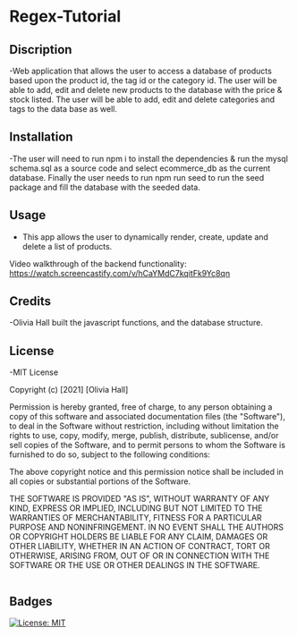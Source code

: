 # Regex-Tutorial

## Discription

-Web application that allows the user to access a database of products based upon the product id, the tag id or the category id. The user will be able to add, edit and delete new products to the database with the price & stock listed. The user will be able to add, edit and delete categories and tags to the data base as well.

## Installation

-The user will need to run npm i to install the dependencies & run the mysql schema.sql as a source code and select ecommerce_db as the current database. Finally the user needs to run npm run seed to run the seed package and fill the database with the seeded data.

## Usage

- This app allows the user to dynamically render, create, update and delete a list of products.

Video walkthrough of the backend functionality: https://watch.screencastify.com/v/hCaYMdC7kqitFk9Yc8qn

## Credits

-Olivia Hall built the javascript functions, and the database structure.

## License

-MIT License

Copyright (c) [2021] [Olivia Hall]

Permission is hereby granted, free of charge, to any person obtaining a copy
of this software and associated documentation files (the "Software"), to deal
in the Software without restriction, including without limitation the rights
to use, copy, modify, merge, publish, distribute, sublicense, and/or sell
copies of the Software, and to permit persons to whom the Software is
furnished to do so, subject to the following conditions:

The above copyright notice and this permission notice shall be included in all
copies or substantial portions of the Software.

THE SOFTWARE IS PROVIDED "AS IS", WITHOUT WARRANTY OF ANY KIND, EXPRESS OR
IMPLIED, INCLUDING BUT NOT LIMITED TO THE WARRANTIES OF MERCHANTABILITY,
FITNESS FOR A PARTICULAR PURPOSE AND NONINFRINGEMENT. IN NO EVENT SHALL THE
AUTHORS OR COPYRIGHT HOLDERS BE LIABLE FOR ANY CLAIM, DAMAGES OR OTHER
LIABILITY, WHETHER IN AN ACTION OF CONTRACT, TORT OR OTHERWISE, ARISING FROM,
OUT OF OR IN CONNECTION WITH THE SOFTWARE OR THE USE OR OTHER DEALINGS IN THE
SOFTWARE.

```

```

## Badges

[![License: MIT](https://img.shields.io/badge/License-MIT-yellow.svg)](https://opensource.org/licenses/MIT)
